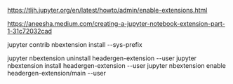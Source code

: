 https://tljh.jupyter.org/en/latest/howto/admin/enable-extensions.html

https://aneesha.medium.com/creating-a-jupyter-notebook-extension-part-1-31c72032cad


jupyter contrib nbextension install --sys-prefix

jupyter nbextension uninstall headergen-extension --user
jupyter nbextension install headergen-extension --user
jupyter nbextension enable headergen-extension/main --user